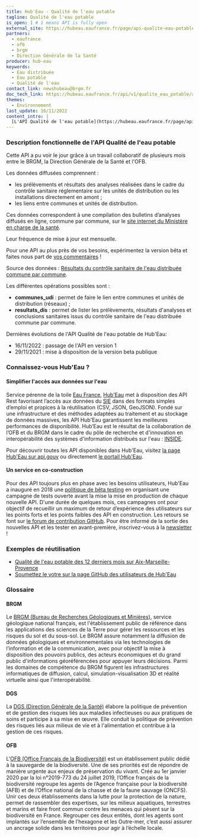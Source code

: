 ```yaml
---
title: Hub'Eau - Qualité de l'eau potable
tagline: Qualité de l'eau potable
is_open: 1 # 1 means API is fully open
external_site: https://hubeau.eaufrance.fr/page/api-qualite-eau-potable
partners:
  - eaufrance
  - ofb
  - brgm
  - Direction Générale de la Santé
producer: hub-eau
keywords:
  - Eau distribuée
  - Eau potable
  - Qualité de l'eau
contact_link: newshubeau@brgm.fr
doc_tech_link: https://hubeau.eaufrance.fr/api/v1/qualite_eau_potable/api-docs
themes:
  - Environnement
last_update: 16/11/2022
content_intro: |
  [L'API Qualité de l'eau potable](https://hubeau.eaufrance.fr/page/api-qualite-eau-potable) de Hub'Eau diffuse le jeu de données "DIS" (résultats du contrôle sanitaire de l'eau distribuée commune par commune) mis en ligne par le Ministère des Solidarités et de la Santé sur le portail data.gouv.fr
---
```


### Description fonctionnelle de l'API Qualité de l'eau potable

Cette API a pu voir le jour grâce à un travail collaboratif de plusieurs mois entre le BRGM, la Direction Générale de la Santé et l'OFB.

Les données diffusées comprennent :
- les prélèvements et résultats des analyses réalisées dans le cadre du contrôle sanitaire réglementaire sur les unités de distribution ou les installations directement en amont ;  
- les liens entre communes et unités de distribution.  

Ces données correspondent à une compilation des bulletins d’analyses diffusés en ligne, commune par commune, sur le [site internet du Ministère en charge de la santé](http://eaupotable.sante.gouv.fr/).

Leur fréquence de mise à jour est mensuelle.

Pour une API au plus près de vos besoins, expérimentez la version bêta et faites nous part de [vos commentaires](https://github.com/BRGM/hubeau/issues) !

Source des données : [Résultats du contrôle sanitaire de l'eau distribuée commune par commune](https://www.data.gouv.fr/fr/datasets/resultats-du-controle-sanitaire-de-leau-distribuee-commune-par-commune/).  
  
Les différentes opérations possibles sont :
- **communes_udi** : permet de faire le lien entre communes et unités de distribution (réseaux) ;  
- **resultats_dis** : permet de lister les prélèvements, résultats d'analyses et conclusions sanitaires issus du contrôle sanitaire de l'eau distribuée commune par commune. 

Dernières évolutions de l'API Qualité de l'eau potable de Hub'Eau:
- 16/11/2022 : passage de l'API en version 1
- 29/11/2021 : mise à disposition de la version beta publique  

### Connaissez-vous Hub'Eau ?

#### Simplifier l'accès aux données sur l'eau

Service pérenne de la toile [Eau France](https://www.eaufrance.fr), [Hub'Eau](https://hubeau.eaufrance.fr/) met à disposition des API Rest favorisant l’accès aux données du [SIE](https://www.eaufrance.fr/donnees) dans des formats simples d’emploi et propices à la réutilisation (CSV, JSON, GeoJSON).
Fondé sur une infrastructure et des méthodes adaptées au traitement et au stockage de données massives, les API Hub'Eau garantissent les meilleures performances de disponibilité.
Hub’Eau est le résultat de la collaboration de l’OFB et du BRGM dans le cadre du pôle de recherche et d'innovation en interopérabilité des systèmes d'information distribués sur l'eau : [INSIDE](http://www.pole-inside.fr/fr).

Pour découvrir toutes les API disponibles dans Hub'Eau, visitez [la page Hub'Eau sur api.gouv](https://api.gouv.fr/producteurs/hub-eau) ou directement [le portail Hub'Eau](https://hubeau.eaufrance.fr/page/apis).   

#### Un service en co-construction

Pour des API toujours plus en phase avec les besoins utilisateurs, Hub'Eau a inauguré en 2018 une [politique de bêta testing](https://hubeau.eaufrance.fr/page/apis) en organisant une campagne de tests ouverte avant la mise la mise en production de chaque nouvelle API.
D'une durée de quelques mois, ces campagnes ont pour objectif de recueillir un maximum de retour d’expérience des utilisateurs sur les points forts et les points faibles des API en construction. Les retours se font sur [le forum de contribution GitHub](http://github.com/BRGM/hubeau/issues).
Pour être informé de la sortie des nouvelles API et les tester en avant-première, inscrivez-vous à la [newsletter](https://hubeau.eaufrance.fr/newsletter) !

### Exemples de réutilisation
- [Qualité de l'eau potable des 12 derniers mois sur Aix-Marseille-Provence](https://data.ampmetropole.fr/explore/dataset/ls-qualite-de-leau-potable-12-mois/table/)
- [Soumettez le votre sur la page GitHub des utilisateurs de Hub'Eau](https://github.com/BRGM/hubeau)

### Glossaire

#### BRGM

Le [BRGM (Bureau de Recherches Géologiques et Minières)](http://www.brgm.fr/), service géologique national français, est l'établissement public de référence dans les applications des sciences de la Terre pour gérer les ressources et les risques du sol et du sous-sol. Le BRGM assure notamment la diffusion de données géologiques et environnementales via les technologies de l’information et de la communication, avec pour objectif la mise à disposition des pouvoirs publics, des acteurs économiques et du grand public d'informations géoréférencées pour appuyer leurs décisions. Parmi les domaines de compétence du BRGM figurent les infrastructures informatiques de diffusion, calcul, simulation-visualisation 3D et réalité virtuelle ainsi que l'interopérabilité.

#### DGS

La [DGS (Direction Générale de la Santé)](https://solidarites-sante.gouv.fr/ministere/organisation/organisation-des-directions-et-services/article/organisation-de-la-direction-generale-de-la-sante-dgs) élabore la politique de prévention et de gestion des risques liés aux maladies infectieuses ou aux pratiques de soins et participe à sa mise en œuvre. Elle conduit la politique de prévention des risques liés aux milieux de vie et à l'alimentation et contribue à la gestion de ces risques.

#### OFB

L'[OFB (Office Français de la Biodiversité)](https://ofb.gouv.fr/) est un établissement public dédié à la sauvegarde de la biodiversité. Une de ses priorités est de répondre de manière urgente aux enjeux de préservation du vivant. Créé au 1er janvier 2020 par la loi n°2019-773 du 24 juillet 2019, l’Office français de la biodiversité regroupe les agents de l’Agence française pour la biodiversité (AFB) et de l’Office national de la chasse et de la faune sauvage (ONCFS). Unir ces deux établissements dans la lutte pour la protection de la nature, permet de rassembler des expertises, sur les milieux aquatiques, terrestres et marins et faire front commun contre les menaces qui pèsent sur la biodiversité en France. Regrouper ces deux entités, dont les agents sont implantés sur l’ensemble de l’hexagone et les Outre-mer, c’est aussi assurer un ancrage solide dans les territoires pour agir à l’échelle locale.
